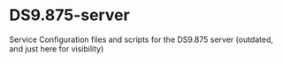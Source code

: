 # DS9.875-server
Service Configuration files and scripts for the DS9.875 server (outdated, and just here for visibility)
